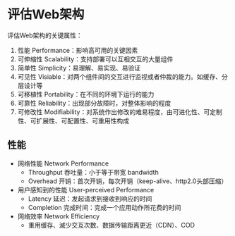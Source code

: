 # 评估Web架构

评估Web架构的关键属性：

1.  性能 Performance：影响高可用的关键因素
2.  可伸缩性 Scalability：支持部署可以互相交互的大量组件
3.  简单性 Simplicity：易理解、易实现、易验证
4.  可见性 Visiable：对两个组件间的交互进行监视或者仲裁的能力。如缓存、分层设计等
5.  可移植性 Portability：在不同的环境下运行的能力
6.  可靠性 Reliability：出现部分故障时，对整体影响的程度
7.  可修改性 Modifiability：对系统作出修改的难易程度，由可进化性、可定制性、可扩展性、可配置性、可重用性构成

## 性能

 -  网络性能 Network Performance
	-  Throughput 吞吐量：小于等于带宽 bandwidth
	-  Overhead 开销：首次开销，每次开销（keep-alive、http2.0头部压缩）
-  用户感知到的性能 User-perceived Performance
	-  Latency 延迟：发起请求到接收到响应的时间
	-  Completion 完成时间：完成一个应用动作所花费的时间
-  网络效率 Network Efficiency
	-  重用缓存、滅少交互次数、数据传输距离更近（CDN）、COD